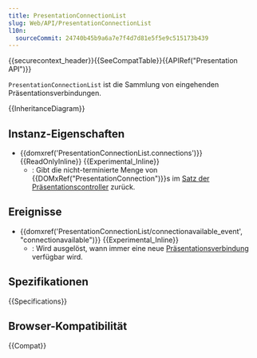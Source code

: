 ```yaml
---
title: PresentationConnectionList
slug: Web/API/PresentationConnectionList
l10n:
  sourceCommit: 24740b45b9a6a7e7f4d7d81e5f5e9c515173b439
---
```


{{securecontext_header}}{{SeeCompatTable}}{{APIRef("Presentation API")}}

`PresentationConnectionList` ist die Sammlung von eingehenden Präsentationsverbindungen.

{{InheritanceDiagram}}

## Instanz-Eigenschaften

- {{domxref('PresentationConnectionList.connections')}} {{ReadOnlyInline}} {{Experimental_Inline}}
  - : Gibt die nicht-terminierte Menge von {{DOMxRef("PresentationConnection")}}s im [Satz der Präsentationscontroller](https://www.w3.org/TR/presentation-api/#dfn-set-of-presentation-controllers) zurück.

## Ereignisse

- {{domxref('PresentationConnectionList/connectionavailable_event', "connectionavailable")}} {{Experimental_Inline}}
  - : Wird ausgelöst, wann immer eine neue [Präsentationsverbindung](https://www.w3.org/TR/presentation-api/#dfn-presentation-connection) verfügbar wird.

## Spezifikationen

{{Specifications}}

## Browser-Kompatibilität

{{Compat}}
